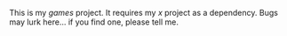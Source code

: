 This is my *games* project. It requires my *x* project as a dependency. Bugs may lurk here... if you find one, please tell me.
